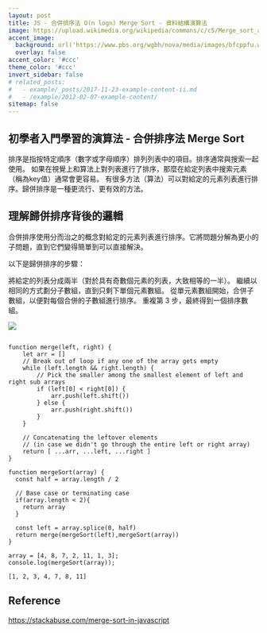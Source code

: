 ```yaml
---
layout: post
title: JS - 合併排序法 O(n logn) Merge Sort - 資料結構演算法
image: https://upload.wikimedia.org/wikipedia/commons/c/c5/Merge_sort_animation2.gif
accent_image: 
  background: url('https://www.pbs.org/wgbh/nova/media/images/bfcppfu.width-800.png') center/cover
  overlay: false
accent_color: '#ccc'
theme_color: '#ccc'
invert_sidebar: false
# related_posts:
#   - example/_posts/2017-11-23-example-content-ii.md
#   - /example/2012-02-07-example-content/
sitemap: false
---
```


## 初學者入門學習的演算法 - 合併排序法 Merge Sort

排序是指按特定順序（數字或字母順序）排列列表中的項目。排序通常與搜索一起使用。
如果在視覺上和算法上對列表進行了排序，那麼在給定列表中搜索元素（稱為key值）通常會更容易。
有很多方法（算法）可以對給定的元素列表進行排序。歸併排序是一種更流行、更有效的方法。

## 理解歸併排序背後的邏輯
合併排序使用分而治之的概念對給定的元素列表進行排序。它將問題分解為更小的子問題，直到它們變得簡單到可以直接解決。

以下是歸併排序的步驟：

將給定的列表分成兩半（對於具有奇數個元素的列表，大致相等的一半）。
繼續以相同的方式劃分子數組，直到只剩下單個元素數組。
從單元素數組開始，合併子數組，以便對每個合併的子數組進行排序。
重複第 3 步，最終得到一個排序數組。

![](https://upload.wikimedia.org/wikipedia/commons/thumb/c/cc/Merge-sort-example-300px.gif/220px-Merge-sort-example-300px.gif)

```

function merge(left, right) {
    let arr = []
    // Break out of loop if any one of the array gets empty
    while (left.length && right.length) {
        // Pick the smaller among the smallest element of left and right sub arrays
        if (left[0] < right[0]) {
            arr.push(left.shift())  
        } else {
            arr.push(right.shift()) 
        }
    }
    
    // Concatenating the leftover elements
    // (in case we didn't go through the entire left or right array)
    return [ ...arr, ...left, ...right ]
}

function mergeSort(array) {
  const half = array.length / 2
  
  // Base case or terminating case
  if(array.length < 2){
    return array 
  }
  
  const left = array.splice(0, half)
  return merge(mergeSort(left),mergeSort(array))
}

array = [4, 8, 7, 2, 11, 1, 3];
console.log(mergeSort(array));

[1, 2, 3, 4, 7, 8, 11]

```



## Reference
https://stackabuse.com/merge-sort-in-javascript
